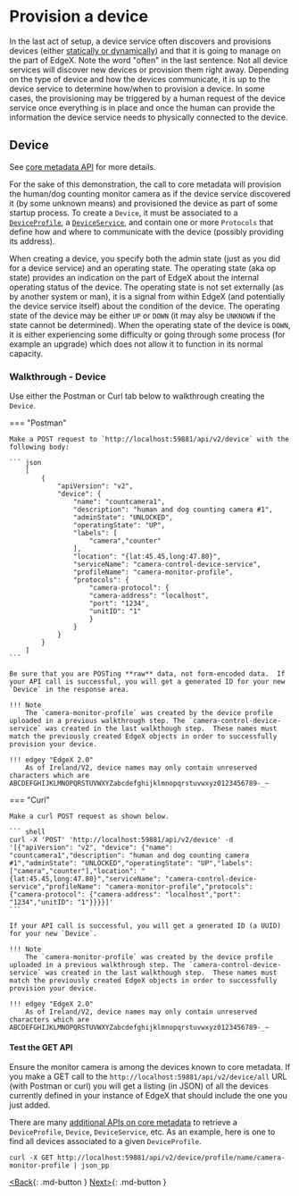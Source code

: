 # Provision a device

In the last act of setup, a device service often discovers and provisions devices (either [statically or dynamically](../microservices/device/Ch-DeviceServices.md#device-discovery-and-provision-watchers)) and that it is going to manage on the part of
EdgeX. Note the word "often" in the last sentence. Not all device
services will discover new devices or provision them right away.
Depending on the type of device and how the devices communicate, it is
up to the device service to determine how/when to provision a device. In
some cases, the provisioning may be triggered by a human request of
the device service once everything is in place and once the human can
provide the information the device service needs to physically connected
to the device.

## Device

See [core metadata API](https://app.swaggerhub.com/apis-docs/EdgeXFoundry1/core-metadata/2.0.0) for more details.

For the sake of this demonstration, the call to core metadata will
provision the human/dog counting monitor camera as if the device service
discovered it (by some unknown means) and provisioned the device as part
of some startup process. To create a `Device`, it must be associated to a
[`DeviceProfile`](./Ch-WalkthroughDeviceProfile.md), a
[`DeviceService`](./Ch-WalkthroughDeviceService.md), and
contain one or more `Protocols` that define how and where to communicate with the device (possibly providing its address). 

When creating a device, you specify both the admin state (just as you did for a device service) and an operating state. The operating state (aka op state) provides an indication on the part of EdgeX about the internal operating status of the device. The operating state is not set externally (as by another system or man), it is a signal from within EdgeX (and potentially the device service itself) about the condition of the device. The operating state of the device may be either `UP` or `DOWN` (it may alsy be `UNKNOWN` if the state cannot be determined). When the operating state of the device is `DOWN`, it is either experiencing some difficulty or going through some process (for example an upgrade) which does not allow it to function in its normal capacity.

### Walkthrough - Device

Use either the Postman or Curl tab below to walkthrough creating the `Device`.

=== "Postman"

    Make a POST request to `http://localhost:59881/api/v2/device` with the following body:

    ``` json
        [
            {
                "apiVersion": "v2",
                "device": {
                    "name": "countcamera1",
                    "description": "human and dog counting camera #1",
                    "adminState": "UNLOCKED",
                    "operatingState": "UP",
                    "labels": [
                        "camera","counter"
                    ],
                    "location": "{lat:45.45,long:47.80}",
                    "serviceName": "camera-control-device-service",
                    "profileName": "camera-monitor-profile",
                    "protocols": {
                        "camera-protocol": {
                        "camera-address": "localhost",
                        "port": "1234",
                        "unitID": "1"
                        }
                    }
                }
            }
        ]
    ```

    Be sure that you are POSTing **raw** data, not form-encoded data.  If your API call is successful, you will get a generated ID for your new `Device` in the response area.

    !!! Note
        The `camera-monitor-profile` was created by the device profile uploaded in a previous walkthrough step. The `camera-control-device-service` was created in the last walkthough step.  These names must match the previously created EdgeX objects in order to successfully provision your device.

    !!! edgey "EdgeX 2.0"
        As of Ireland/V2, device names may only contain unreserved characters which are ABCDEFGHIJKLMNOPQRSTUVWXYZabcdefghijklmnopqrstuvwxyz0123456789-_~


=== "Curl"

    Make a curl POST request as shown below.

    ``` shell
    curl -X 'POST' 'http://localhost:59881/api/v2/device' -d '[{"apiVersion": "v2", "device": {"name": "countcamera1","description": "human and dog counting camera #1","adminState": "UNLOCKED","operatingState": "UP","labels": ["camera","counter"],"location": "{lat:45.45,long:47.80}","serviceName": "camera-control-device-service","profileName": "camera-monitor-profile","protocols": {"camera-protocol": {"camera-address": "localhost","port": "1234","unitID": "1"}}}}]'
    ```

    If your API call is successful, you will get a generated ID (a UUID) for your new `Device`.

    !!! Note
        The `camera-monitor-profile` was created by the device profile uploaded in a previous walkthrough step. The `camera-control-device-service` was created in the last walkthough step.  These names must match the previously created EdgeX objects in order to successfully provision your device.

    !!! edgey "EdgeX 2.0"
        As of Ireland/V2, device names may only contain unreserved characters which are ABCDEFGHIJKLMNOPQRSTUVWXYZabcdefghijklmnopqrstuvwxyz0123456789-_~

#### Test the GET API

Ensure the monitor camera is among the devices known to core metadata.  If you make a GET call to the `http://localhost:59881/api/v2/device/all` URL (with Postman or curl) you will get a listing (in JSON) of all the devices currently defined in your instance of EdgeX that should include the one you just added.

There are many [additional APIs on core metadata](https://app.swaggerhub.com/apis/EdgeXFoundry1/core-metadata/2.0.0) to retrieve a `DeviceProfile`, `Device`, `DeviceService`, etc. As an example, here is one to find
all devices associated to a given `DeviceProfile`.

``` shell
curl -X GET http://localhost:59881/api/v2/device/profile/name/camera-monitor-profile | json_pp
```

[<Back](Ch-WalkthroughDeviceService.md){: .md-button } [Next>](Ch-WalkthroughCommands.md){: .md-button }
